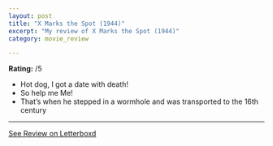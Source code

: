 ```yaml
---
layout: post
title: "X Marks the Spot (1944)"
excerpt: "My review of X Marks the Spot (1944)"
category: movie_review

---
```


**Rating:** /5

* Hot dog, I got a date with death!
* So help me Me!
* That’s when he stepped in a wormhole and was transported to the 16th century

<hr>

[See Review on Letterboxd](https://boxd.it/4qrDZd)
